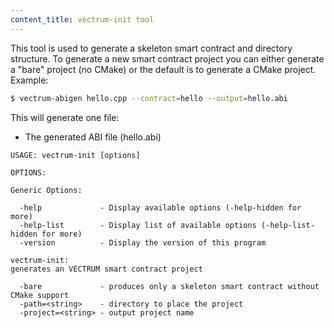 ```yaml
---
content_title: vectrum-init tool
---
```


This tool is used to generate a skeleton smart contract and directory structure.
To generate a new smart contract project you can either generate a "bare" project (no CMake) or the default is to generate a CMake project.
Example:
```bash
$ vectrum-abigen hello.cpp --contract=hello --output=hello.abi
```

This will generate one file:
* The generated ABI file (hello.abi)

```
USAGE: vectrum-init [options]

OPTIONS:

Generic Options:

  -help             - Display available options (-help-hidden for more)
  -help-list        - Display list of available options (-help-list-hidden for more)
  -version          - Display the version of this program

vectrum-init:
generates an VECTRUM smart contract project

  -bare             - produces only a skeleton smart contract without CMake support
  -path=<string>    - directory to place the project
  -project=<string> - output project name
```
